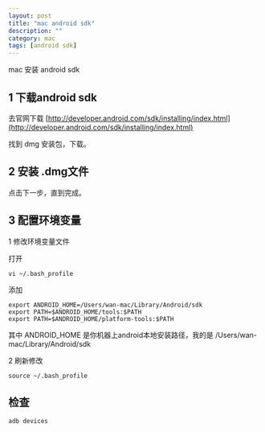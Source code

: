 ```yaml
---
layout: post
title: "mac android sdk"
description: ""
category: mac
tags: [android sdk]
---
```



mac 安装 android sdk

## 1 下载android sdk

去官网下载 [http://developer.android.com/sdk/installing/index.html](http://developer.android.com/sdk/installing/index.html)

找到 dmg 安装包，下载。

## 2 安装 .dmg文件 

点击下一步，直到完成。

## 3 配置环境变量

1 修改环境变量文件

打开

	vi ~/.bash_profile

添加

	export ANDROID_HOME=/Users/wan-mac/Library/Android/sdk
	export PATH=$ANDROID_HOME/tools:$PATH
	export PATH=$ANDROID_HOME/platform-tools:$PATH


其中	ANDROID_HOME 是你机器上android本地安装路径，我的是 /Users/wan-mac/Library/Android/sdk

2 刷新修改

	source ~/.bash_profile

## 检查 

	adb devices

